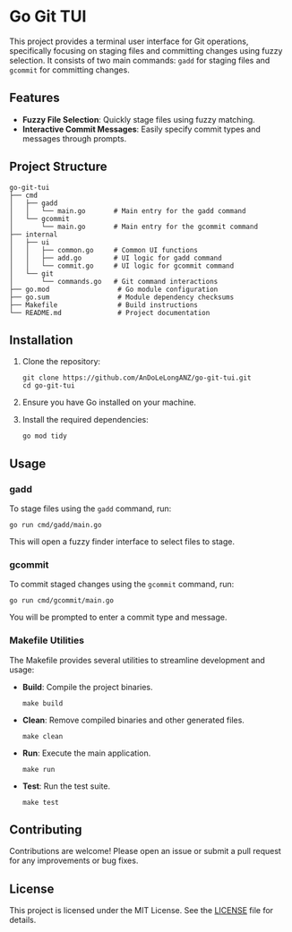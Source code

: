 # Go Git TUI

This project provides a terminal user interface for Git operations, specifically focusing on staging files and committing changes using fuzzy selection. It consists of two main commands: `gadd` for staging files and `gcommit` for committing changes.

## Features

- **Fuzzy File Selection**: Quickly stage files using fuzzy matching.
- **Interactive Commit Messages**: Easily specify commit types and messages through prompts.

## Project Structure

```
go-git-tui
├── cmd
│   ├── gadd
│   │   └── main.go       # Main entry for the gadd command
│   └── gcommit
│       └── main.go       # Main entry for the gcommit command
├── internal
│   ├── ui
│   │   ├── common.go     # Common UI functions
│   │   ├── add.go        # UI logic for gadd command
│   │   └── commit.go     # UI logic for gcommit command
│   └── git
│       └── commands.go   # Git command interactions
├── go.mod                 # Go module configuration
├── go.sum                 # Module dependency checksums
├── Makefile               # Build instructions
└── README.md              # Project documentation
```

## Installation

1. Clone the repository:
    ```shell
    git clone https://github.com/AnDoLeLongANZ/go-git-tui.git
    cd go-git-tui
    ```

2. Ensure you have Go installed on your machine.

3. Install the required dependencies:
    ```shell
    go mod tidy
    ```

## Usage

### gadd

To stage files using the `gadd` command, run:
```shell
go run cmd/gadd/main.go
```
This will open a fuzzy finder interface to select files to stage.

### gcommit

To commit staged changes using the `gcommit` command, run:
```shell
go run cmd/gcommit/main.go
```
You will be prompted to enter a commit type and message.

### Makefile Utilities

The Makefile provides several utilities to streamline development and usage:

- **Build**: Compile the project binaries.
    ```shell
    make build
    ```

- **Clean**: Remove compiled binaries and other generated files.
    ```shell
    make clean
    ```

- **Run**: Execute the main application.
    ```shell
    make run
    ```

- **Test**: Run the test suite.
    ```shell
    make test
    ```

## Contributing

Contributions are welcome! Please open an issue or submit a pull request for any improvements or bug fixes.

## License

This project is licensed under the MIT License. See the [LICENSE](LICENSE) file for details.
